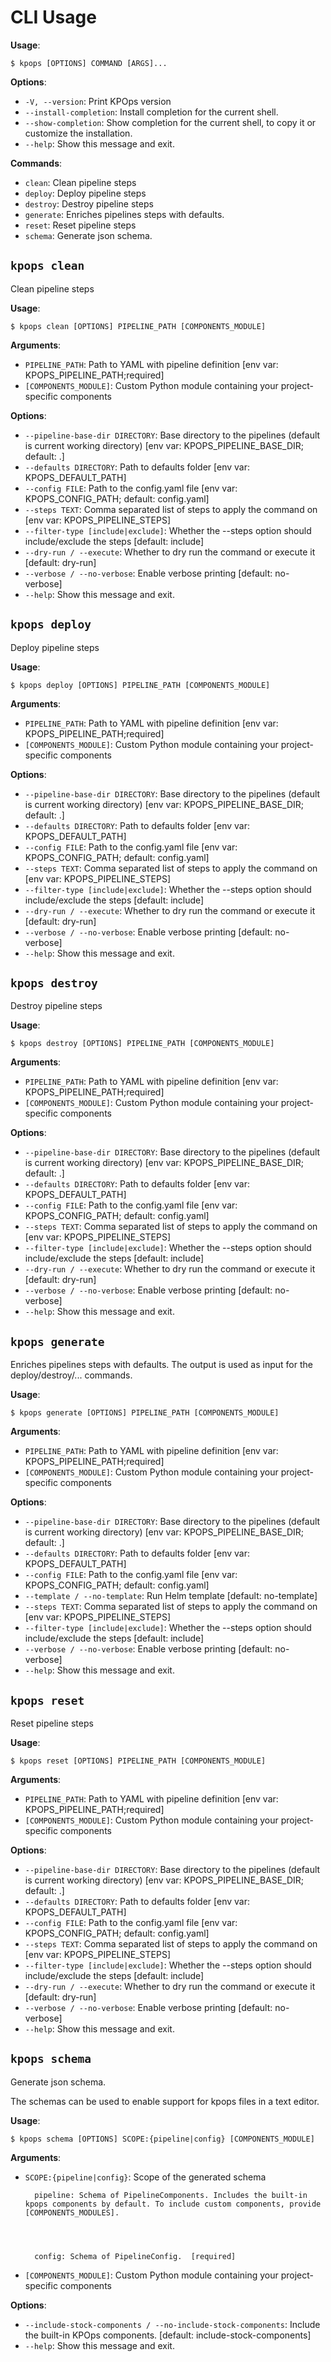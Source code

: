 # CLI Usage

**Usage**:

```console
$ kpops [OPTIONS] COMMAND [ARGS]...
```

**Options**:

- `-V, --version`: Print KPOps version
- `--install-completion`: Install completion for the current shell.
- `--show-completion`: Show completion for the current shell, to copy it or customize the installation.
- `--help`: Show this message and exit.

**Commands**:

- `clean`: Clean pipeline steps
- `deploy`: Deploy pipeline steps
- `destroy`: Destroy pipeline steps
- `generate`: Enriches pipelines steps with defaults.
- `reset`: Reset pipeline steps
- `schema`: Generate json schema.

## `kpops clean`

Clean pipeline steps

**Usage**:

```console
$ kpops clean [OPTIONS] PIPELINE_PATH [COMPONENTS_MODULE]
```

**Arguments**:

- `PIPELINE_PATH`: Path to YAML with pipeline definition [env var: KPOPS_PIPELINE_PATH;required]
- `[COMPONENTS_MODULE]`: Custom Python module containing your project-specific components

**Options**:

- `--pipeline-base-dir DIRECTORY`: Base directory to the pipelines (default is current working directory) [env var: KPOPS_PIPELINE_BASE_DIR; default: .]
- `--defaults DIRECTORY`: Path to defaults folder [env var: KPOPS_DEFAULT_PATH]
- `--config FILE`: Path to the config.yaml file [env var: KPOPS_CONFIG_PATH; default: config.yaml]
- `--steps TEXT`: Comma separated list of steps to apply the command on [env var: KPOPS_PIPELINE_STEPS]
- `--filter-type [include|exclude]`: Whether the --steps option should include/exclude the steps [default: include]
- `--dry-run / --execute`: Whether to dry run the command or execute it [default: dry-run]
- `--verbose / --no-verbose`: Enable verbose printing [default: no-verbose]
- `--help`: Show this message and exit.

## `kpops deploy`

Deploy pipeline steps

**Usage**:

```console
$ kpops deploy [OPTIONS] PIPELINE_PATH [COMPONENTS_MODULE]
```

**Arguments**:

- `PIPELINE_PATH`: Path to YAML with pipeline definition [env var: KPOPS_PIPELINE_PATH;required]
- `[COMPONENTS_MODULE]`: Custom Python module containing your project-specific components

**Options**:

- `--pipeline-base-dir DIRECTORY`: Base directory to the pipelines (default is current working directory) [env var: KPOPS_PIPELINE_BASE_DIR; default: .]
- `--defaults DIRECTORY`: Path to defaults folder [env var: KPOPS_DEFAULT_PATH]
- `--config FILE`: Path to the config.yaml file [env var: KPOPS_CONFIG_PATH; default: config.yaml]
- `--steps TEXT`: Comma separated list of steps to apply the command on [env var: KPOPS_PIPELINE_STEPS]
- `--filter-type [include|exclude]`: Whether the --steps option should include/exclude the steps [default: include]
- `--dry-run / --execute`: Whether to dry run the command or execute it [default: dry-run]
- `--verbose / --no-verbose`: Enable verbose printing [default: no-verbose]
- `--help`: Show this message and exit.

## `kpops destroy`

Destroy pipeline steps

**Usage**:

```console
$ kpops destroy [OPTIONS] PIPELINE_PATH [COMPONENTS_MODULE]
```

**Arguments**:

- `PIPELINE_PATH`: Path to YAML with pipeline definition [env var: KPOPS_PIPELINE_PATH;required]
- `[COMPONENTS_MODULE]`: Custom Python module containing your project-specific components

**Options**:

- `--pipeline-base-dir DIRECTORY`: Base directory to the pipelines (default is current working directory) [env var: KPOPS_PIPELINE_BASE_DIR; default: .]
- `--defaults DIRECTORY`: Path to defaults folder [env var: KPOPS_DEFAULT_PATH]
- `--config FILE`: Path to the config.yaml file [env var: KPOPS_CONFIG_PATH; default: config.yaml]
- `--steps TEXT`: Comma separated list of steps to apply the command on [env var: KPOPS_PIPELINE_STEPS]
- `--filter-type [include|exclude]`: Whether the --steps option should include/exclude the steps [default: include]
- `--dry-run / --execute`: Whether to dry run the command or execute it [default: dry-run]
- `--verbose / --no-verbose`: Enable verbose printing [default: no-verbose]
- `--help`: Show this message and exit.

## `kpops generate`

Enriches pipelines steps with defaults. The output is used as input for the deploy/destroy/... commands.

**Usage**:

```console
$ kpops generate [OPTIONS] PIPELINE_PATH [COMPONENTS_MODULE]
```

**Arguments**:

- `PIPELINE_PATH`: Path to YAML with pipeline definition [env var: KPOPS_PIPELINE_PATH;required]
- `[COMPONENTS_MODULE]`: Custom Python module containing your project-specific components

**Options**:

- `--pipeline-base-dir DIRECTORY`: Base directory to the pipelines (default is current working directory) [env var: KPOPS_PIPELINE_BASE_DIR; default: .]
- `--defaults DIRECTORY`: Path to defaults folder [env var: KPOPS_DEFAULT_PATH]
- `--config FILE`: Path to the config.yaml file [env var: KPOPS_CONFIG_PATH; default: config.yaml]
- `--template / --no-template`: Run Helm template [default: no-template]
- `--steps TEXT`: Comma separated list of steps to apply the command on [env var: KPOPS_PIPELINE_STEPS]
- `--filter-type [include|exclude]`: Whether the --steps option should include/exclude the steps [default: include]
- `--verbose / --no-verbose`: Enable verbose printing [default: no-verbose]
- `--help`: Show this message and exit.

## `kpops reset`

Reset pipeline steps

**Usage**:

```console
$ kpops reset [OPTIONS] PIPELINE_PATH [COMPONENTS_MODULE]
```

**Arguments**:

- `PIPELINE_PATH`: Path to YAML with pipeline definition [env var: KPOPS_PIPELINE_PATH;required]
- `[COMPONENTS_MODULE]`: Custom Python module containing your project-specific components

**Options**:

- `--pipeline-base-dir DIRECTORY`: Base directory to the pipelines (default is current working directory) [env var: KPOPS_PIPELINE_BASE_DIR; default: .]
- `--defaults DIRECTORY`: Path to defaults folder [env var: KPOPS_DEFAULT_PATH]
- `--config FILE`: Path to the config.yaml file [env var: KPOPS_CONFIG_PATH; default: config.yaml]
- `--steps TEXT`: Comma separated list of steps to apply the command on [env var: KPOPS_PIPELINE_STEPS]
- `--filter-type [include|exclude]`: Whether the --steps option should include/exclude the steps [default: include]
- `--dry-run / --execute`: Whether to dry run the command or execute it [default: dry-run]
- `--verbose / --no-verbose`: Enable verbose printing [default: no-verbose]
- `--help`: Show this message and exit.

## `kpops schema`

Generate json schema.

The schemas can be used to enable support for kpops files in a text editor.

**Usage**:

```console
$ kpops schema [OPTIONS] SCOPE:{pipeline|config} [COMPONENTS_MODULE]
```

**Arguments**:

- `SCOPE:{pipeline|config}`:
  Scope of the generated schema

        pipeline: Schema of PipelineComponents. Includes the built-in kpops components by default. To include custom components, provide [COMPONENTS_MODULES].
        



        config: Schema of PipelineConfig.  [required]
- `[COMPONENTS_MODULE]`: Custom Python module containing your project-specific components

**Options**:

- `--include-stock-components / --no-include-stock-components`: Include the built-in KPOps components. [default: include-stock-components]
- `--help`: Show this message and exit.
